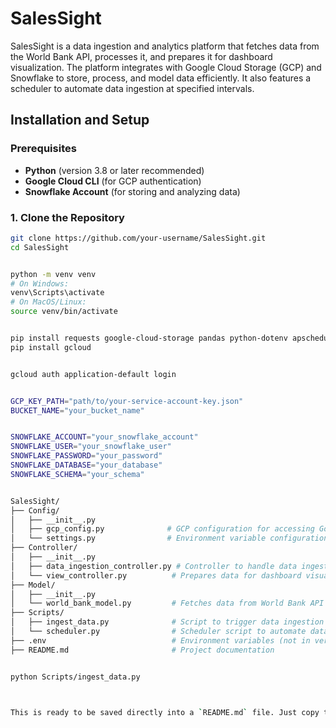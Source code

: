# SalesSight

SalesSight is a data ingestion and analytics platform that fetches data from the World Bank API, processes it, and prepares it for dashboard visualization. The platform integrates with Google Cloud Storage (GCP) and Snowflake to store, process, and model data efficiently. It also features a scheduler to automate data ingestion at specified intervals.

## Installation and Setup

### Prerequisites
- **Python** (version 3.8 or later recommended)
- **Google Cloud CLI** (for GCP authentication)
- **Snowflake Account** (for storing and analyzing data)

### 1. Clone the Repository

```bash
git clone https://github.com/your-username/SalesSight.git
cd SalesSight


python -m venv venv
# On Windows:
venv\Scripts\activate
# On MacOS/Linux:
source venv/bin/activate


pip install requests google-cloud-storage pandas python-dotenv apscheduler snowflake-connector-python
pip install gcloud


gcloud auth application-default login


GCP_KEY_PATH="path/to/your-service-account-key.json"
BUCKET_NAME="your_bucket_name"


SNOWFLAKE_ACCOUNT="your_snowflake_account"
SNOWFLAKE_USER="your_snowflake_user"
SNOWFLAKE_PASSWORD="your_password"
SNOWFLAKE_DATABASE="your_database"
SNOWFLAKE_SCHEMA="your_schema"


SalesSight/
├── Config/
│   ├── __init__.py
│   ├── gcp_config.py              # GCP configuration for accessing Google Cloud Storage
│   └── settings.py                # Environment variable configuration
├── Controller/
│   ├── __init__.py
│   ├── data_ingestion_controller.py # Controller to handle data ingestion from GCP to Snowflake
│   └── view_controller.py          # Prepares data for dashboard visualization
├── Model/
│   ├── __init__.py
│   └── world_bank_model.py         # Fetches data from World Bank API
├── Scripts/
│   ├── ingest_data.py              # Script to trigger data ingestion manually
│   └── scheduler.py                # Scheduler script to automate data ingestion
├── .env                            # Environment variables (not in version control)
├── README.md                       # Project documentation


python Scripts/ingest_data.py



This is ready to be saved directly into a `README.md` file. Just copy this text and paste it into a new file named `README.md` in your project directory.

